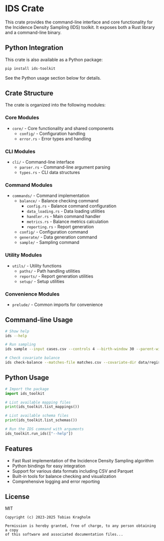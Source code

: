 # IDS Crate

This crate provides the command-line interface and core functionality for the Incidence Density Sampling (IDS) toolkit. It exposes both a Rust library and a command-line binary.

## Python Integration

This crate is also available as a Python package:

```bash
pip install ids-toolkit
```

See the Python usage section below for details.

## Crate Structure

The crate is organized into the following modules:

### Core Modules

- `core/` - Core functionality and shared components
  - `config/` - Configuration handling
  - `error.rs` - Error types and handling

### CLI Modules

- `cli/` - Command-line interface
  - `parser.rs` - Command-line argument parsing
  - `types.rs` - CLI data structures

### Command Modules

- `commands/` - Command implementation
  - `balance/` - Balance checking command
    - `config.rs` - Balance command configuration
    - `data_loading.rs` - Data loading utilities
    - `handler.rs` - Main command handler
    - `metrics.rs` - Balance metrics calculation
    - `reporting.rs` - Report generation
  - `config/` - Configuration command
  - `generate/` - Data generation command
  - `sample/` - Sampling command

### Utility Modules

- `utils/` - Utility functions
  - `paths/` - Path handling utilities
  - `reports/` - Report generation utilities
  - `setup/` - Setup utilities

### Convenience Modules

- `prelude/` - Common imports for convenience

## Command-line Usage

```bash
# Show help
ids --help

# Run sampling
ids sample --input cases.csv --controls 4 --birth-window 30 --parent-window 365

# Check covariate balance
ids check-balance --matches-file matches.csv --covariate-dir data/registers/
```

## Python Usage

```python
# Import the package
import ids_toolkit

# List available mapping files
print(ids_toolkit.list_mappings())

# List available schema files
print(ids_toolkit.list_schemas())

# Run the IDS command with arguments
ids_toolkit.run_ids(["--help"])
```

## Features

- Fast Rust implementation of the Incidence Density Sampling algorithm
- Python bindings for easy integration
- Support for various data formats including CSV and Parquet
- Built-in tools for balance checking and visualization
- Comprehensive logging and error reporting

## License

MIT

```
Copyright (c) 2023-2025 Tobias Kragholm

Permission is hereby granted, free of charge, to any person obtaining a copy
of this software and associated documentation files...
```
